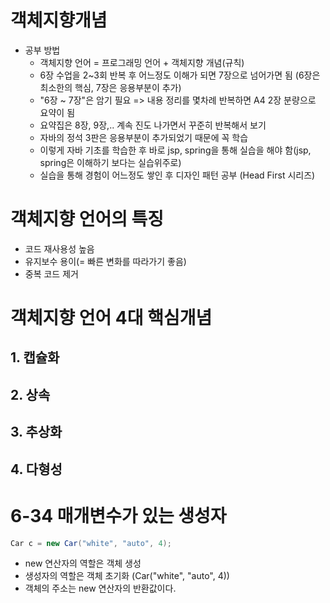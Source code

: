 # 객체지향개념

- 공부 방법
  - 객체지향 언어 = 프로그래밍 언어 + 객체지향 개념(규칙)
  - 6장 수업을 2~3회 반복 후 어느정도 이해가 되면 7장으로 넘어가면 됨 (6장은 최소한의 핵심, 7장은 응용부분이 추가) 
  - "6장 ~ 7장"은 암기 필요 => 내용 정리를 몇차례 반복하면  A4 2장 분량으로 요약이 됨
  - 요약집은 8장, 9장,.. 계속 진도 나가면서 꾸준히 반복해서 보기
  - 자바의 정석 3판은 응용부분이 추가되었기 때문에 꼭 학습
  - 이렇게 자바 기초를 학습한 후 바로 jsp, spring을 통해 실습을 해야 함(jsp, spring은 이해하기 보다는 실습위주로)
  - 실습을 통해 경험이 어느정도 쌓인 후 디자인 패턴 공부 (Head First 시리즈)

# 객체지향 언어의 특징

- 코드 재사용성 높음
- 유지보수 용이(= 빠른 변화를 따라가기 좋음)
- 중복 코드 제거

# 객체지향 언어 4대 핵심개념
## 1. 캡슐화
## 2. 상속
## 3. 추상화
## 4. 다형성

# 6-34 매개변수가 있는 생성자
```java
Car c = new Car("white", "auto", 4);
```
- new 연산자의 역할은 객체 생성
- 생성자의 역할은 객체 초기화 (Car("white", "auto", 4))
- 객체의 주소는 new 연산자의 반환값이다.
